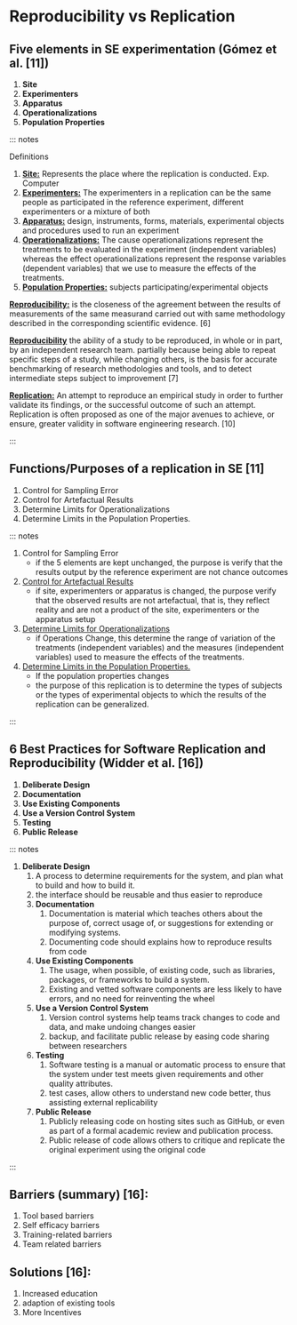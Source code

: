 # Reproducibility vs Replication


## Five elements in SE experimentation (Gómez et al. [11])

1. **Site** 
2. **Experimenters**
3. **Apparatus** 
4. **Operationalizations** 
5. **Population Properties** 

::: notes

Definitions

1. **<u>Site:</u>** Represents the place where the replication is conducted. Exp. Computer
2. **<u>Experimenters:</u>**  The experimenters in a replication can be the same people as participated in the reference experiment, different experimenters or a mixture of both
3. **<u>Apparatus:</u>** design, instruments, forms, materials, experimental objects and procedures used to run an experiment 
4. **<u>Operationalizations:</u>**  The cause operationalizations represent the treatments to be evaluated in the experiment (independent variables) whereas the effect operationalizations represent the response variables (dependent variables) that we use to measure the effects of the treatments.
5. **<u>Population Properties:</u>** subjects participating/experimental objects

**<u>Reproducibility:</u>** is the closeness of the agreement between the results of measurements of the same measurand carried out with same methodology described in the corresponding scientific evidence. [6]

<u>**Reproducibility**</u>  the ability of a study to be reproduced, in whole or in part, by an independent research team. partially because being able to repeat specific steps of a study, while changing others, is the basis for accurate benchmarking of research methodologies and tools, and to detect intermediate steps subject to improvement [7]

**<u>Replication:</u>** An attempt to reproduce an empirical study in order to further validate its findings, or the successful outcome of such an attempt.
Replication is often proposed as one of the major avenues to achieve, or ensure, greater validity in software engineering research. [10] 

:::

## Functions/Purposes of a replication in SE [11]

1. Control for Sampling Error
2. Control for Artefactual Results 
3. Determine Limits for Operationalizations
4. Determine Limits in the Population Properties.

::: notes

1. Control for Sampling Error
	- if the 5 elements are kept unchanged, the purpose is verify that the results output by the reference experiment are not chance outcomes 
2. <u>Control for Artefactual Results</u> 
	- if site, experimenters or apparatus is changed, the purpose verify that the observed results are not artefactual, that is, they reflect reality and are not a product of the site, experimenters or the apparatus setup
3. <u>Determine Limits for Operationalizations</u>
	- if Operations Change, this determine the range of variation of the treatments (independent variables) and the measures (independent variables) used to measure the effects of the treatments.
4. <u>Determine Limits in the Population Properties.</u>
	- If the population properties changes
	- the purpose of this replication is to determine the types of subjects or the types of experimental objects to which the results of the replication can be generalized.

:::

## 6 Best Practices for Software Replication and Reproducibility (Widder et al. [16])

   1. **Deliberate Design**
   2. **Documentation**
   3. **Use Existing Components**
   4. **Use a Version Control System**
   5. **Testing**
   6. **Public Release**

::: notes

1. **Deliberate Design**
      1. A  process  to  determine  requirements  for  the system, and plan what to build and how to build it.
      2. the interface should be reusable and thus easier to reproduce
   2. **Documentation**
      1. Documentation is material which teaches others about  the  purpose  of,  correct  usage  of,  or  suggestions  for extending or modifying systems.
      2. Documenting code should explains how to reproduce results from code
   3. **Use Existing Components**
      1. The usage, when possible, of existing code, such as libraries, packages, or frameworks to build a system. 
      2. Existing and vetted software components are less likely to have errors, and no need for reinventing the wheel
   4. **Use a Version Control System**
      1. Version   control   systems   help   teams   track changes to code and data, and make undoing changes easier 
      2. backup, and facilitate public release by easing code sharing between researchers
   5. **Testing**
      1. Software   testing   is   a   manual   or   automatic process  to  ensure  that  the  system  under  test  meets  given requirements and other quality attributes.
      2. test cases, allow others to understand new code better, thus assisting external replicability
   6. **Public Release**
      1. Publicly  releasing  code  on  hosting  sites  such as  GitHub,  or  even  as  part  of  a  formal  academic  review  and publication process.
      2. Public release of code allows others to critique and replicate the original experiment using the original code

:::

## Barriers (summary) [16]:

1.  Tool based barriers
2.  Self efficacy barriers
3.  Training-related barriers
4.  Team related barriers

##  Solutions [16]: 

1. Increased education
2. adaption of existing tools
3. More Incentives

